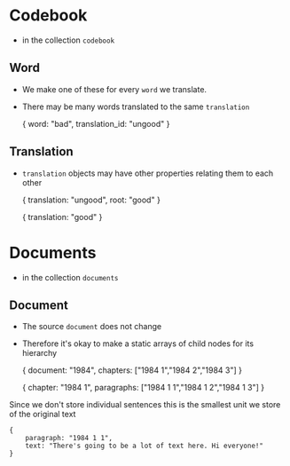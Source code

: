 # Codebook

- in the collection `codebook`

## Word

- We make one of these for every `word` we translate. 
- There may be many words translated to the same `translation`


    {
        word: "bad",
        translation_id: "ungood"
    }


## Translation

- `translation` objects may have other properties relating them to each other


    {
        translation: "ungood",
        root: "good"
    }

    {
        translation: "good"
    }

# Documents

- in the collection `documents`

## Document

- The source `document` does not change
- Therefore it's okay to make a static arrays of child nodes for its hierarchy


    {
        document: "1984",
        chapters: ["1984 1","1984 2","1984 3"]
    }
    
    {
        chapter: "1984 1",
        paragraphs: ["1984 1 1","1984 1 2","1984 1 3"]
    }

Since we don't store individual sentences this is the smallest unit we store of the original text 

    {
        paragraph: "1984 1 1",
        text: "There's going to be a lot of text here. Hi everyone!"
    }
